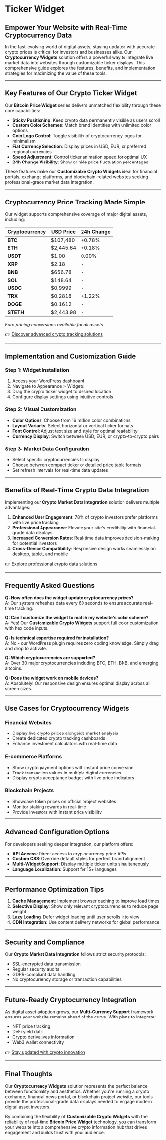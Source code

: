 # Ticker Widget

## Empower Your Website with Real-Time Cryptocurrency Data

In the fast-evolving world of digital assets, staying updated with accurate crypto prices is critical for investors and businesses alike. Our **Cryptocurrency Widgets** solution offers a powerful way to integrate live market data into websites through customizable ticker displays. This comprehensive guide explores the features, benefits, and implementation strategies for maximizing the value of these tools.

---

## Key Features of Our Crypto Ticker Widget

Our **Bitcoin Price Widget** series delivers unmatched flexibility through these core capabilities:

- **Sticky Positioning**: Keep crypto data permanently visible as users scroll
- **Custom Color Schemes**: Match brand identities with unlimited color options
- **Coin Logo Control**: Toggle visibility of cryptocurrency logos for minimalism
- **Fiat Currency Selection**: Display prices in USD, EUR, or preferred regional currencies
- **Speed Adjustment**: Control ticker animation speed for optimal UX
- **24h Change Visibility**: Show or hide price fluctuation percentages

These features make our **Customizable Crypto Widgets** ideal for financial portals, exchange platforms, and blockchain-related websites seeking professional-grade market data integration.

---

## Cryptocurrency Price Tracking Made Simple

Our widget supports comprehensive coverage of major digital assets, including:

| Cryptocurrency | USD Price | 24h Change |
|----------------|-----------|------------|
| **BTC**        | $107,480  | +0.78%     |
| **ETH**        | $2,445.64 | +0.18%     |
| **USDT**       | $1.00     | 0.00%      |
| **XRP**        | $2.18     | -          |
| **BNB**        | $656.78   | -          |
| **SOL**        | $148.64   | -          |
| **USDC**       | $0.9999   | -          |
| **TRX**        | $0.2818   | +1.22%     |
| **DOGE**       | $0.1612   | -          |
| **STETH**      | $2,443.98 | -          |

*Euro pricing conversions available for all assets*

👉 [Discover advanced crypto tracking solutions](https://bit.ly/okx-bonus)

---

## Implementation and Customization Guide

### Step 1: Widget Installation
1. Access your WordPress dashboard
2. Navigate to Appearance > Widgets
3. Drag the crypto ticker widget to desired location
4. Configure display settings using intuitive controls

### Step 2: Visual Customization
- **Color Options**: Choose from 16 million color combinations
- **Layout Variants**: Select horizontal or vertical ticker formats
- **Font Control**: Adjust text size and style for optimal readability
- **Currency Display**: Switch between USD, EUR, or crypto-to-crypto pairs

### Step 3: Market Data Configuration
- Select specific cryptocurrencies to display
- Choose between compact ticker or detailed price table formats
- Set refresh intervals for real-time data updates

---

## Benefits of Real-Time Crypto Data Integration

Implementing our **Crypto Market Data Integration** solution delivers multiple advantages:

1. **Enhanced User Engagement**: 78% of crypto investors prefer platforms with live price tracking
2. **Professional Appearance**: Elevate your site's credibility with financial-grade data displays
3. **Increased Conversion Rates**: Real-time data improves decision-making for potential investors
4. **Cross-Device Compatibility**: Responsive design works seamlessly on desktop, tablet, and mobile

👉 [Explore professional crypto data solutions](https://bit.ly/okx-bonus)

---

## Frequently Asked Questions

**Q: How often does the widget update cryptocurrency prices?**  
A: Our system refreshes data every 60 seconds to ensure accurate real-time tracking.

**Q: Can I customize the widget to match my website's color scheme?**  
A: Yes! Our **Customizable Crypto Widgets** support full color customization with hex code inputs.

**Q: Is technical expertise required for installation?**  
A: No - our WordPress plugin requires zero coding knowledge. Simply drag and drop to activate.

**Q: Which cryptocurrencies are supported?**  
A: Over 30 major cryptocurrencies including BTC, ETH, BNB, and emerging altcoins.

**Q: Does the widget work on mobile devices?**  
A: Absolutely! Our responsive design ensures optimal display across all screen sizes.

---

## Use Cases for Cryptocurrency Widgets

### Financial Websites
- Display live crypto prices alongside market analysis
- Create dedicated crypto tracking dashboards
- Enhance investment calculators with real-time data

### E-commerce Platforms
- Show crypto payment options with instant price conversion
- Track transaction values in multiple digital currencies
- Display crypto acceptance badges with live price indicators

### Blockchain Projects
- Showcase token prices on official project websites
- Monitor staking rewards in real-time
- Provide investors with instant price visibility

---

## Advanced Configuration Options

For developers seeking deeper integration, our platform offers:

- **API Access**: Direct access to cryptocurrency price APIs
- **Custom CSS**: Override default styles for perfect brand alignment
- **Multi-Widget Support**: Display multiple ticker units simultaneously
- **Language Localization**: Support for 15+ languages

---

## Performance Optimization Tips

1. **Cache Management**: Implement browser caching to improve load times
2. **Selective Display**: Show only relevant cryptocurrencies to reduce page weight
3. **Lazy Loading**: Defer widget loading until user scrolls into view
4. **CDN Integration**: Use content delivery networks for global performance

---

## Security and Compliance

Our **Crypto Market Data Integration** follows strict security protocols:
- SSL-encrypted data transmission
- Regular security audits
- GDPR-compliant data handling
- No cryptocurrency storage or transaction capabilities

---

## Future-Ready Cryptocurrency Integration

As digital asset adoption grows, our **Multi-Currency Support** framework ensures your website remains ahead of the curve. With plans to integrate:
- NFT price tracking
- DeFi yield data
- Crypto derivatives information
- Web3 wallet connectivity

👉 [Stay updated with crypto innovation](https://bit.ly/okx-bonus)

---

## Final Thoughts

Our **Cryptocurrency Widgets** solution represents the perfect balance between functionality and aesthetics. Whether you're running a crypto exchange, financial news portal, or blockchain project website, our tools provide the professional-grade data displays needed to engage modern digital asset investors.

By combining the flexibility of **Customizable Crypto Widgets** with the reliability of real-time **Bitcoin Price Widget** technology, you can transform your website into a comprehensive crypto information hub that drives engagement and builds trust with your audience.